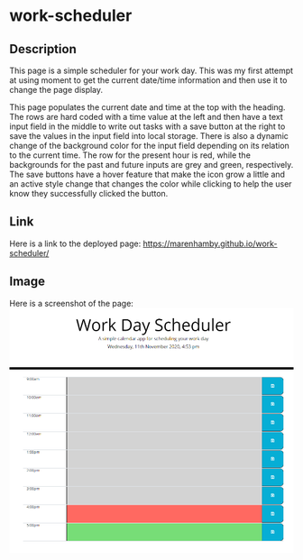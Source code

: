 # work-scheduler

## Description
This page is a simple scheduler for your work day. This was my first attempt at using moment to get the current date/time information and then use it to change the page display.

This page populates the current date and time at the top with the heading. The rows are hard coded with a time value at the left and then have a text input field in the middle to write out tasks with a save button at the right to save the values in the input field into local storage. There is also a dynamic change of the background color for the input field depending on its relation to the current time. The row for the present hour is red, while the backgrounds for the past and future inputs are grey and green, respectively. The save buttons have a hover feature that make the icon grow a little and an active style change that changes the color while clicking to help the user know they successfully clicked the button.


## Link
Here is a link to the deployed page:
https://marenhamby.github.io/work-scheduler/

## Image
Here is a screenshot of the page:
![schedule page image](./assets/schedule_page_screenshot.PNG)